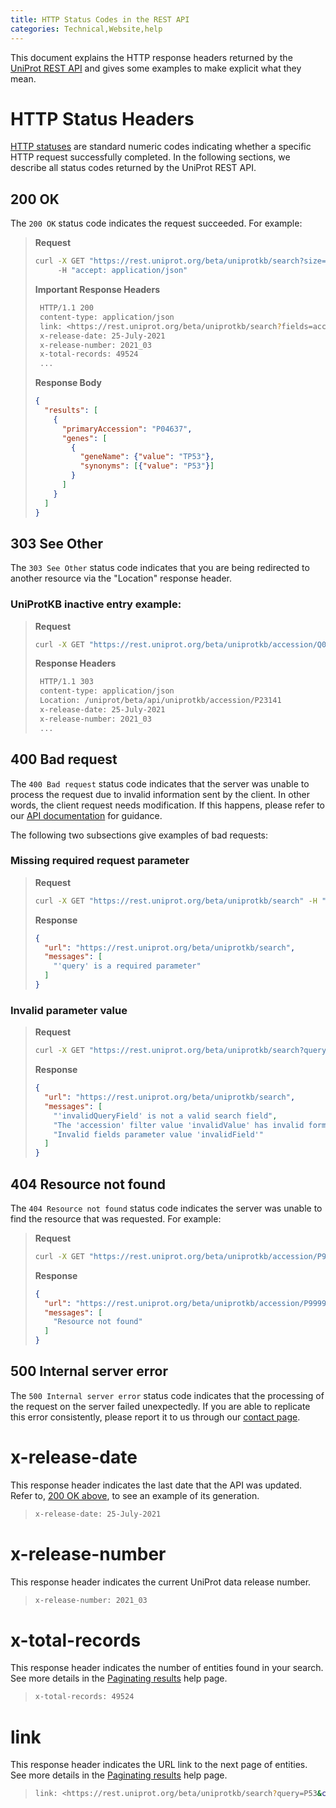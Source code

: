 ```yaml
---
title: HTTP Status Codes in the REST API 
categories: Technical,Website,help
---
```


This document explains the HTTP response headers returned by the [UniProt REST API](https://rest.uniprot.org/beta/docs/)
and gives some examples to make explicit what they mean. 

# HTTP Status Headers
[HTTP statuses](https://httpstatuses.com/) are standard numeric codes indicating whether a specific HTTP request successfully 
completed. In the following sections, we describe all status codes returned by the UniProt REST API.


## 200 OK 
The `200 OK` status code indicates the request succeeded. For example:

> **Request**
> ```bash
> curl -X GET "https://rest.uniprot.org/beta/uniprotkb/search?size=1&query=P53&fields=accession%2Cgene_names" \ 
>      -H "accept: application/json"
> ```
> **Important Response Headers**
> ```bash
>  HTTP/1.1 200 
>  content-type: application/json 
>  link: <https://rest.uniprot.org/beta/uniprotkb/search?fields=accession,gene_names&query=P53&cursor=82giuzutyxve1mc8va46o7i2jq3r7fb5tf&size=1>; rel="next" 
>  x-release-date: 25-July-2021 
>  x-release-number: 2021_03 
>  x-total-records: 49524 
>  ...
> ```
> **Response Body**
> ```json
> {
>   "results": [
>     {
>       "primaryAccession": "P04637",
>       "genes": [
>         {
>           "geneName": {"value": "TP53"},
>           "synonyms": [{"value": "P53"}]
>         }
>       ]
>     }
>   ]
> }
> ```

## 303 See Other
The `303 See Other` status code indicates that you are being redirected to another resource via the "Location" response
header.

### UniProtKB inactive entry example:
> **Request**
> ```bash
> curl -X GET "https://rest.uniprot.org/beta/uniprotkb/accession/Q00015" -H "accept: application/json"
> ```
> **Response Headers**
> ```bash
>  HTTP/1.1 303
>  content-type: application/json 
>  Location: /uniprot/beta/api/uniprotkb/accession/P23141
>  x-release-date: 25-July-2021 
>  x-release-number: 2021_03 
>  ...
> ```

## 400 Bad request
The `400 Bad request` status code indicates that the server was unable to process the request due to invalid information
sent by the client. In other words, the client request needs modification. If this happens, please refer to our
[API documentation](https://rest.uniprot.org/beta/docs/) for guidance.

The following two subsections give examples of bad requests: 

### Missing required request parameter
> **Request**
> ```bash
> curl -X GET "https://rest.uniprot.org/beta/uniprotkb/search" -H "accept: application/json"
> ```
> **Response**
> ```json
> {
>   "url": "https://rest.uniprot.org/beta/uniprotkb/search",
>   "messages": [
>     "'query' is a required parameter"
>   ]
> }
> ```

### Invalid parameter value 
> **Request**
> ```bash
> curl -X GET "https://rest.uniprot.org/beta/uniprotkb/search?query=invalidQueryField%3Avalue+AND+accession%3AinvalidValue&fields=invalidField" -H "accept: application/json"
> ```
> **Response**
> ```json
> {
>   "url": "https://rest.uniprot.org/beta/uniprotkb/search",
>   "messages": [
>     "'invalidQueryField' is not a valid search field",
>     "The 'accession' filter value 'invalidValue' has invalid format. It should be a valid UniProtKB accession",
>     "Invalid fields parameter value 'invalidField'"
>   ]
> }
> ```

## 404 Resource not found 
The `404 Resource not found` status code indicates the server was unable to find the resource that was requested. For
example:

> **Request**
> ```bash
> curl -X GET "https://rest.uniprot.org/beta/uniprotkb/accession/P99997" -H "accept: application/json"
> ```
> **Response**
> ```json
> {
>   "url": "https://rest.uniprot.org/beta/uniprotkb/accession/P99997",
>   "messages": [
>     "Resource not found"
>   ]
> }
> ```

## 500 Internal server error
The `500 Internal server error` status code indicates that the processing of the request on the server failed unexpectedly.
If you are able to replicate this error consistently, please report it to us through our [contact page](https://www.uniprot.org/contact).


# x-release-date
This response header indicates the last date that the API was updated. Refer to, [200 OK above](#200-ok), to see an example 
of its generation.

> ```bash
> x-release-date: 25-July-2021
> ```

# x-release-number
This response header indicates the current UniProt data release number.
> ```bash
> x-release-number: 2021_03 
> ```

# x-total-records
This response header indicates the number of entities found in your search. See more details in the [Paginating results](https://www.uniprot.org/help/rest-pagination) 
help page.

> ```bash
> x-total-records: 49524 
> ```

# link
This response header indicates the URL link to the next page of entities. See more details in the [Paginating results](https://www.uniprot.org/help/rest-pagination) 
help page.

> ```bash
> link: <https://rest.uniprot.org/beta/uniprotkb/search?query=P53&cursor=1mkycb2xwxbou9vfxnpy5g9gjf6k5i9fxg6s&size=25>; rel="next" 
> ```
